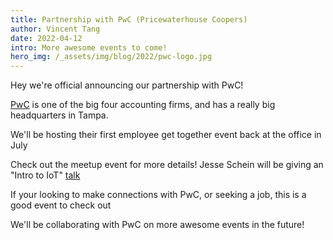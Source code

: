 ```yaml
---
title: Partnership with PwC (Pricewaterhouse Coopers)
author: Vincent Tang
date: 2022-04-12
intro: More awesome events to come!
hero_img: /_assets/img/blog/2022/pwc-logo.jpg
---
```


Hey we're official announcing our partnership with PwC!

[PwC](https://www.pwc.com/) is one of the big four accounting firms, and has a really big headquarters in Tampa.

We'll be hosting their first employee get together event back at the office in July

Check out the meetup event for more details! Jesse Schein will be giving an "Intro to IoT" [talk](https://www.meetup.com/TampaDevs/events/285107030/)

If your looking to make connections with PwC, or seeking a job, this is a good event to check out

We'll be collaborating with PwC on more awesome events in the future!

